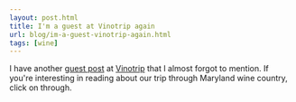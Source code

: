 ```yaml
---
layout: post.html
title: I'm a guest at Vinotrip again
url: blog/im-a-guest-vinotrip-again.html
tags: [wine]
---
```

I have another [guest post](http://www.vinotrip.com/2009/08/13/a-quick-trip-through-mount-airy-maryland/) at [Vinotrip](http://www.vinotrip.com) that I almost forgot to mention. If you're interesting in reading about our trip through Maryland wine country, click on through.

